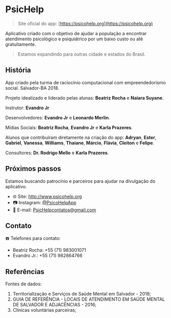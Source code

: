 # PsicHelp

> Site oficial do app: [https://psicohelp.org](https://psicohelp.org)

Aplicativo criado com o objetivo de ajudar a população a encontrar atendimento psicológico
e psiquiátrico por um baixo custo ou até gratuitamente.

> Estamos expandindo para outras cidade e estados do Brasil.

## História

App criado pela turma de raciocínio computacional com empreendedorismo social. Salvador-BA 2018.

Projeto idealizado e liderado pelas alunas: **Beatriz Rocha** e **Naiara Suyane**.

Instrutor: **Evandro Jr**

Desenvolvedores: **Evandro Jr** e **Leonardo Merlin**.

Mídias Sociais: **Beatriz Rocha**, **Evandro Jr** e **Karla Prazeres**.

Alunos que contribuíram diretamente na criação do app: **Adryan**, **Ester**, **Gabriel**, **Vanessa**, **Williams**, **Thaiane**, **Márcio**, **Flávia**, **Cleiton** e **Felipe**.

Consultores: **Dr. Rodrigo Mello** e **Karla Prazeres**.

## Próximos passos

Estamos buscando patrocínio e parceiros para ajudar na divulgação do aplicativo.

- :globe_with_meridians: Site: http://www.psicohelp.org
- :camera: Instagram: [@PsicoHelpApp](https://www.instagram.com/PsichelpApp/)
- :love_letter: E-mail: [PsicHelpcontatos@gmail.com](mailto:PsicHelpcontatos@gmail.com)

## Contato

:phone: Telefones para contato:

- Beatriz Rocha: +55 (71) 983001071
- Evandro Jr.: +55 (71) 982864766

## Referências

Fontes de dados:

1.  Territorialização e Serviços de Saúde Mental em Salvador - 2018;
2.  GUIA DE REFERÊNCIA - LOCAIS DE ATENDIMENTO EM SAÚDE MENTAL DE SALVADOR E ADJACÊNCIAS - 2016;
3.  Clínicas voluntárias parceiras;
